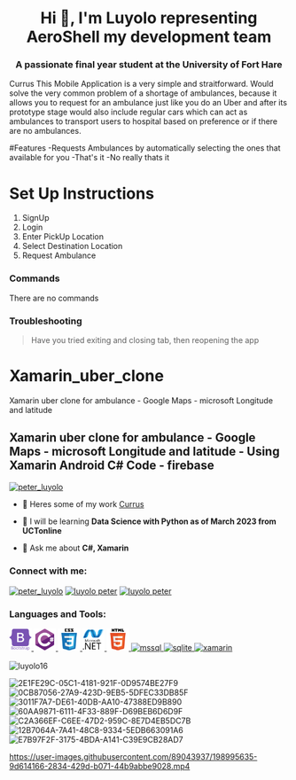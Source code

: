 <h1 align="center">Hi 👋, I'm Luyolo representing AeroShell my development team</h1>
<h3 align="center">A passionate final year student at the University of Fort Hare</h3>

Currus 
This Mobile Application is a very simple and straitforward. Would solve the very common problem of a shortage of ambulances, because it allows you to request for an ambulance just like you do an Uber and after its prototype stage would also include regular cars which can act as ambulances to transport users to hospital based on preference or if there are no ambulances.

#Features
-Requests Ambulances by automatically selecting the ones that available for you
-That's it
-No really thats it

# Set Up Instructions
1. SignUp
2. Login
3. Enter PickUp Location
4. Select Destination Location
5. Request Ambulance

### Commands
There are no commands

### Troubleshooting 
> Have you tried exiting and closing tab, then reopening the app


# Xamarin_uber_clone
Xamarin uber clone for ambulance - Google Maps - microsoft Longitude and latitude

## Xamarin uber clone for ambulance - Google Maps - microsoft Longitude and latitude  - Using Xamarin Android C# Code - firebase


<p align="left"> <a href="https://twitter.com/peter_luyolo" target="blank"><img src="https://img.shields.io/twitter/follow/peter_luyolo?logo=twitter&style=for-the-badge" alt="peter_luyolo" /></a> </p>

- 🔭 Heres some of my work [Currus](https://github.com/Luyolo16/Currus)

- 🌱 I will be learning **Data Science with Python as of March 2023 from UCTonline**

- 💬 Ask me about **C#, Xamarin**

<h3 align="left">Connect with me:</h3>
<p align="left">
<a href="https://twitter.com/peter_luyolo" target="blank"><img align="center" src="https://raw.githubusercontent.com/rahuldkjain/github-profile-readme-generator/master/src/images/icons/Social/twitter.svg" alt="peter_luyolo" height="30" width="40" /></a>
<a href="https://linkedin.com/in/luyolo peter" target="blank"><img align="center" src="https://raw.githubusercontent.com/rahuldkjain/github-profile-readme-generator/master/src/images/icons/Social/linked-in-alt.svg" alt="luyolo peter" height="30" width="40" /></a>
<a href="https://fb.com/luyolo peter" target="blank"><img align="center" src="https://raw.githubusercontent.com/rahuldkjain/github-profile-readme-generator/master/src/images/icons/Social/facebook.svg" alt="luyolo peter" height="30" width="40" /></a>
</p>

<h3 align="left">Languages and Tools:</h3>
<p align="left"> <a href="https://getbootstrap.com" target="_blank" rel="noreferrer"> <img src="https://raw.githubusercontent.com/devicons/devicon/master/icons/bootstrap/bootstrap-plain-wordmark.svg" alt="bootstrap" width="40" height="40"/> </a> <a href="https://www.w3schools.com/cs/" target="_blank" rel="noreferrer"> <img src="https://raw.githubusercontent.com/devicons/devicon/master/icons/csharp/csharp-original.svg" alt="csharp" width="40" height="40"/> </a> <a href="https://www.w3schools.com/css/" target="_blank" rel="noreferrer"> <img src="https://raw.githubusercontent.com/devicons/devicon/master/icons/css3/css3-original-wordmark.svg" alt="css3" width="40" height="40"/> </a> <a href="https://dotnet.microsoft.com/" target="_blank" rel="noreferrer"> <img src="https://raw.githubusercontent.com/devicons/devicon/master/icons/dot-net/dot-net-original-wordmark.svg" alt="dotnet" width="40" height="40"/> </a> <a href="https://www.w3.org/html/" target="_blank" rel="noreferrer"> <img src="https://raw.githubusercontent.com/devicons/devicon/master/icons/html5/html5-original-wordmark.svg" alt="html5" width="40" height="40"/> </a> <a href="https://www.microsoft.com/en-us/sql-server" target="_blank" rel="noreferrer"> <img src="https://www.svgrepo.com/show/303229/microsoft-sql-server-logo.svg" alt="mssql" width="40" height="40"/> </a> <a href="https://www.sqlite.org/" target="_blank" rel="noreferrer"> <img src="https://www.vectorlogo.zone/logos/sqlite/sqlite-icon.svg" alt="sqlite" width="40" height="40"/> </a> <a href="https://dotnet.microsoft.com/apps/xamarin" target="_blank" rel="noreferrer"> <img src="https://raw.githubusercontent.com/detain/svg-logos/780f25886640cef088af994181646db2f6b1a3f8/svg/xamarin.svg" alt="xamarin" width="40" height="40"/> </a> </p>

<p><img align="center" src="https://github-readme-stats.vercel.app/api/top-langs?username=luyolo16&show_icons=true&locale=en&layout=compact" alt="luyolo16" /></p>


![2E1FE29C-05C1-4181-921F-0D9574BE27F9](https://user-images.githubusercontent.com/89043937/198998172-a437b321-a9b6-4628-9844-79b86214fcb5.jpeg)
![0CB87056-27A9-423D-9EB5-5DFEC33DB85F](https://user-images.githubusercontent.com/89043937/198998187-02f9647b-2cd4-4031-8450-816081cbd9ab.jpeg)
![3011F7A7-DE61-40DB-AA10-47388ED9B890](https://user-images.githubusercontent.com/89043937/198998196-ce7ea51f-dd11-4cb6-b468-5078785935d6.jpeg)
![60AA9871-6111-4F33-889F-D69BEB6D6D9F](https://user-images.githubusercontent.com/89043937/198998204-352a60c4-5136-437a-b3b1-7cbd18b3388a.jpeg)
![C2A366EF-C6EE-47D2-959C-8E7D4EB5DC7B](https://user-images.githubusercontent.com/89043937/198998216-602e492b-402d-4626-9716-daee04224fa2.jpeg)
![12B7064A-7A41-48C8-9334-5EDB663091A6](https://user-images.githubusercontent.com/89043937/198998222-0042e530-7362-4cd1-bf71-481090e4aa61.jpeg)
![E7B97F2F-3175-4BDA-A141-C39E9CB28AD7](https://user-images.githubusercontent.com/89043937/198998231-d4524813-203c-4921-9f7b-7988d36ca9d4.jpeg)



https://user-images.githubusercontent.com/89043937/198995635-9d614166-2834-429d-b071-44b9abbe9028.mp4


